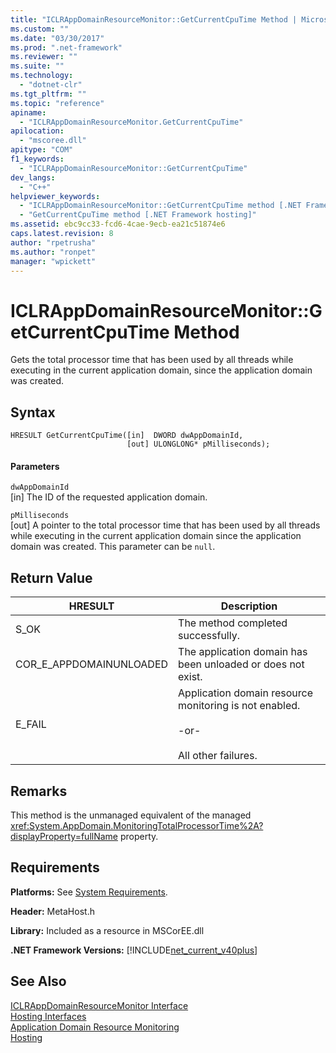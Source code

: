 ```yaml
---
title: "ICLRAppDomainResourceMonitor::GetCurrentCpuTime Method | Microsoft Docs"
ms.custom: ""
ms.date: "03/30/2017"
ms.prod: ".net-framework"
ms.reviewer: ""
ms.suite: ""
ms.technology: 
  - "dotnet-clr"
ms.tgt_pltfrm: ""
ms.topic: "reference"
apiname: 
  - "ICLRAppDomainResourceMonitor.GetCurrentCpuTime"
apilocation: 
  - "mscoree.dll"
apitype: "COM"
f1_keywords: 
  - "ICLRAppDomainResourceMonitor::GetCurrentCpuTime"
dev_langs: 
  - "C++"
helpviewer_keywords: 
  - "ICLRAppDomainResourceMonitor::GetCurrentCpuTime method [.NET Framework hosting]"
  - "GetCurrentCpuTime method [.NET Framework hosting]"
ms.assetid: ebc9cc33-fcd6-4cae-9ecb-ea21c51874e6
caps.latest.revision: 8
author: "rpetrusha"
ms.author: "ronpet"
manager: "wpickett"
---
```

# ICLRAppDomainResourceMonitor::GetCurrentCpuTime Method
Gets the total processor time that has been used by all threads while executing in the current application domain, since the application domain was created.  
  
## Syntax  
  
```  
HRESULT GetCurrentCpuTime([in]  DWORD dwAppDomainId,  
                          [out] ULONGLONG* pMilliseconds);  
```  
  
#### Parameters  
 `dwAppDomainId`  
 [in] The ID of the requested application domain.  
  
 `pMilliseconds`  
 [out] A pointer to the total processor time that has been used by all threads while executing in the current application domain since the application domain was created. This parameter can be `null`.  
  
## Return Value  
  
|HRESULT|Description|  
|-------------|-----------------|  
|S_OK|The method completed successfully.|  
|COR_E_APPDOMAINUNLOADED|The application domain has been unloaded or does not exist.|  
|E_FAIL|Application domain resource monitoring is not enabled.<br /><br /> -or-<br /><br /> All other failures.|  
  
## Remarks  
 This method is the unmanaged equivalent of the managed <xref:System.AppDomain.MonitoringTotalProcessorTime%2A?displayProperty=fullName> property.  
  
## Requirements  
 **Platforms:** See [System Requirements](../../../../docs/framework/get-started/system-requirements.md).  
  
 **Header:** MetaHost.h  
  
 **Library:** Included as a resource in MSCorEE.dll  
  
 **.NET Framework Versions:** [!INCLUDE[net_current_v40plus](../../../../includes/net-current-v40plus-md.md)]  
  
## See Also  
 [ICLRAppDomainResourceMonitor Interface](../../../../docs/framework/unmanaged-api/hosting/iclrappdomainresourcemonitor-interface.md)   
 [Hosting Interfaces](../../../../docs/framework/unmanaged-api/hosting/hosting-interfaces.md)   
 [Application Domain Resource Monitoring](../../../../docs/standard/garbage-collection/app-domain-resource-monitoring.md)   
 [Hosting](../../../../docs/framework/unmanaged-api/hosting/index.md)